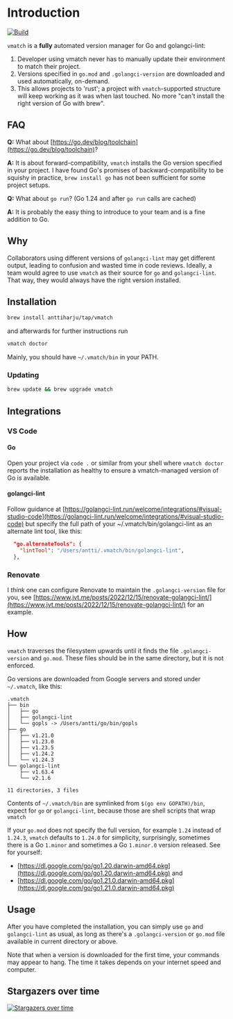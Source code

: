# Introduction

[![Build](https://github.com/anttiharju/vmatch/actions/workflows/build.yml/badge.svg)](https://github.com/anttiharju/vmatch/actions/workflows/build.yml)

`vmatch` is a **fully** automated version manager for Go and golangci-lint:

1. Developer using vmatch never has to manually update their environment to match their project.
2. Versions specified in `go.mod` and `.golangci-version` are downloaded and used automatically, on-demand.
3. This allows projects to 'rust'; a project with `vmatch`-supported structure will keep working as it was when last touched. No more "can't install the right version of Go with brew".

## FAQ

**Q:** What about [https://go.dev/blog/toolchain](https://go.dev/blog/toolchain)?

**A:** It is about forward-compatibility, `vmatch` installs the Go version specified in your project. I have found Go's promises of backward-compatibility to be squishy in practice, `brew install go` has not been sufficient for some project setups.

**Q:** What about `go run`? (Go 1.24 and after `go run` calls are cached)

**A:** It is probably the easy thing to introduce to your team and is a fine addition to Go.

## Why

Collaborators using different versions of `golangci-lint` may get different output, leading to confusion and wasted time in code reviews. Ideally, a team would agree to use `vmatch` as their source for `go` and `golangci-lint`. That way, they would always have the right version installed.

## Installation

```sh
brew install anttiharju/tap/vmatch
```

and afterwards for further instructions run

```sh
vmatch doctor
```

Mainly, you should have `~/.vmatch/bin` in your PATH.

### Updating

```sh
brew update && brew upgrade vmatch
```

## Integrations

### VS Code

#### Go

Open your project via `code .` or similar from your shell where `vmatch doctor` reports the installation as healthy to ensure a vmatch-managed version of Go is available.

#### golangci-lint

Follow guidance at [https://golangci-lint.run/welcome/integrations/#visual-studio-code](https://golangci-lint.run/welcome/integrations/#visual-studio-code) but specify the full path of your ~/.vmatch/bin/golangci-lint as an alternate lint tool, like this:

```json
  "go.alternateTools": {
    "lintTool": "/Users/antti/.vmatch/bin/golangci-lint",
  },
```

### Renovate

I _think_ one can configure Renovate to maintain the `.golangci-version` file for you, see [https://www.jvt.me/posts/2022/12/15/renovate-golangci-lint/](https://www.jvt.me/posts/2022/12/15/renovate-golangci-lint/) for an example.

## How

`vmatch` traverses the filesystem upwards until it finds the file `.golangci-version` and `go.mod`. These files should be in the same directory, but it is not enforced.

Go versions are downloaded from Google servers and stored under `~/.vmatch`, like this:

```tree
.vmatch
├── bin
│   ├── go
│   ├── golangci-lint
│   └── gopls -> /Users/antti/go/bin/gopls
├── go
│   ├── v1.21.0
│   ├── v1.23.0
│   ├── v1.23.5
│   ├── v1.24.2
│   └── v1.24.3
└── golangci-lint
    ├── v1.63.4
    └── v2.1.6

11 directories, 3 files
```

Contents of `~/.vmatch/bin` are symlinked from `$(go env GOPATH)/bin`, expect for `go` or `golangci-lint`, because those are shell scripts that wrap `vmatch`

If your `go.mod` does not specify the full version, for example `1.24` instead of `1.24.3`, `vmatch` defaults to `1.24.0` for simplicity, surprisingly, sometimes there is a Go `1.minor` and sometimes a Go `1.minor.0` version released. See for yourself:

- [https://dl.google.com/go/go1.20.darwin-amd64.pkg](https://dl.google.com/go/go1.20.darwin-amd64.pkg) and
- [https://dl.google.com/go/go1.21.0.darwin-amd64.pkg](https://dl.google.com/go/go1.21.0.darwin-amd64.pkg)

## Usage

After you have completed the installation, you can simply use `go` and `golangci-lint` as usual, as long as there's a `.golangci-version` or `go.mod` file available in current directory or above.

Note that when a version is downloaded for the first time, your commands may appear to hang. The time it takes depends on your internet speed and computer.

## Stargazers over time

[![Stargazers over time](https://starchart.cc/anttiharju/vmatch.svg?variant=adaptive)](https://starchart.cc/anttiharju/vmatch)
